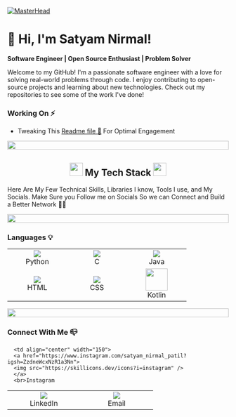 [![MasterHead](https://firebasestorage.googleapis.com/v0/b/flexi-coding.appspot.com/o/dempgi7-520f8d5f-63d4-4453-8822-dbc149ae27f8.gif?alt=media&token=91c0c7b2-93c3-4029-b011-1a8703c5730d)](https://rishavchanda.io)
# 👋 Hi, I'm Satyam Nirmal!

**Software Engineer | Open Source Enthusiast | Problem Solver**

Welcome to my GitHub! I'm a passionate software engineer with a love for solving real-world problems through code. I enjoy contributing to open-source projects and learning about new technologies. Check out my repositories to see some of the work I've done!

### Working On ⚡
- Tweaking This [Readme file 🔎](https://github.com/SatyamNirmal134/SatyamNirmal134/tree/main) For Optimal Engagement
<div align="left">
    <div align="left">
  <img src="https://i.imgur.com/dBaSKWF.gif" height="20" width="100%">
</div>

<h2 align="center"><img src="https://media.giphy.com/media/iY8CRBdQXODJSCERIr/giphy.gif" width="30"> My Tech Stack <img src="https://media.giphy.com/media/iY8CRBdQXODJSCERIr/giphy.gif" width="30"></h2>

Here Are My Few Technical Skills, Libraries I know, Tools I use, and My Socials. Make Sure you Follow me on Socials So we can Connect and Build a Better Network 🤝💭
<div align="left">
    <div align="left">
  <img src="https://i.imgur.com/dBaSKWF.gif" height="20" width="100%">
</div>
<h3>Languages 💡</h3>
  <table>
    <tr>
      <td align="center" width="120">
        <a href="https://skillicons.dev">
        <img src="https://skillicons.dev/icons?i=python" />
        </a>
        <br>Python
      </td>
      <td align="center" width="120">
        <a href="https://skillicons.dev">
        <img src="https://skillicons.dev/icons?i=c" />
        </a>
        <br>C
      </td>
      <td align="center" width="120">
        <a href="https://skillicons.dev">
        <img src="https://skillicons.dev/icons?i=java" />
        </a>
        <br>Java
      </td>
    </tr>
    <tr>
      <td align="center" width="120">
        <a href="https://skillicons.dev">
        <img src="https://skillicons.dev/icons?i=html" />
        </a>
        <br>HTML
      </td>
      <td align="center" width="120">
        <a href="https://skillicons.dev">
        <img src="https://skillicons.dev/icons?i=css" />
        </a>
        <br>CSS
      </td>
      <td align="center" width="120">
        <a href="#">
        <img src="https://github.com/onemarc/tech-icons/blob/main/icons/kotlin-dark.svg" width="50">
        </a>
        <br>Kotlin
      </td>
    </tr>
  </table>

<div align="left">
    <div align="left">
  <img src="https://i.imgur.com/dBaSKWF.gif" height="20" width="100%">
</div>
  
### Connect With Me 📪
<table>
  <tr>
    <td align="center" width="150">
  <a href="https://www.linkedin.com/in/https://www.linkedin.com/in/satyam-nirmal-1658312a3?utm_source=share&utm_campaign=share_via&utm_content=profile&utm_medium=android_app/">
    <img src="https://skillicons.dev/icons?i=linkedin" />
  </a>
  <br>LinkedIn
</td>

      <td align="center" width="150">
      <a href="https://www.instagram.com/satyam_nirmal_patil?igsh=ZzdneWcxNzR1a3Nn">
      <img src="https://skillicons.dev/icons?i=instagram" />
      </a>
      <br>Instagram
</td>

   <td align="center" width="150">
      <a href="mailto:satyamnirmal13@gmail.com">
      <img src="https://skillicons.dev/icons?i=gmail" />
      </a>
      <br>Email
</td>

  </tr>
</table>




